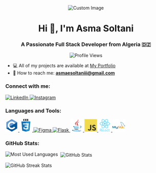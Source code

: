 <p align="center">
  <img src="https://i.pinimg.com/736x/72/16/90/7216901ce95c8c477170f7560dad03db.jpg" alt="Custom Image" width="400" />
</p>
<h1 align="center">Hi 👋, I'm Asma Soltani</h1>
<h3 align="center">A Passionate Full Stack Developer from Algeria 🇩🇿</h3>

<p align="center">
  <img src="https://komarev.com/ghpvc/?username=aasmaa01&label=Profile%20views&color=0e75b6&style=flat" alt="Profile Views" />
</p>

- 💻 All of my projects are available at [My Portfolio](https://aasmaa01.github.io/Personal-Profile/#projects)
- 💌 How to reach me: **asmaesoltaniii@gmail.com**

<h3 align="left">Connect with me:</h3>
<p align="left">
  <a href="https://linkedin.com/in/asma-soltani-82505b255" target="_blank">
    <img src="https://raw.githubusercontent.com/rahuldkjain/github-profile-readme-generator/master/src/images/icons/Social/linked-in-alt.svg" alt="LinkedIn" height="30" width="40" />
  </a>
  <a href="https://instagram.com/aasmaa__as" target="_blank">
    <img src="https://raw.githubusercontent.com/rahuldkjain/github-profile-readme-generator/master/src/images/icons/Social/instagram.svg" alt="Instagram" height="30" width="40" />
  </a>
</p>

<h3 align="left">Languages and Tools:</h3>
<p align="left">
  <a href="https://www.cprogramming.com/" target="_blank"> <img src="https://raw.githubusercontent.com/devicons/devicon/master/icons/c/c-original.svg" alt="C" width="40" height="40"/> </a>
  <a href="https://www.w3schools.com/css/" target="_blank"> <img src="https://raw.githubusercontent.com/devicons/devicon/master/icons/css3/css3-original-wordmark.svg" alt="CSS3" width="40" height="40"/> </a>
  <a href="https://www.figma.com/" target="_blank"> <img src="https://www.vectorlogo.zone/logos/figma/figma-icon.svg" alt="Figma" width="40" height="40"/> </a>
  <a href="https://flask.palletsprojects.com/" target="_blank"> <img src="https://www.vectorlogo.zone/logos/pocoo_flask/pocoo_flask-icon.svg" alt="Flask" width="40" height="40"/> </a>
  <a href="https://www.java.com" target="_blank"> <img src="https://raw.githubusercontent.com/devicons/devicon/master/icons/java/java-original.svg" alt="Java" width="40" height="40"/> </a>
  <a href="https://developer.mozilla.org/en-US/docs/Web/JavaScript" target="_blank"> <img src="https://raw.githubusercontent.com/devicons/devicon/master/icons/javascript/javascript-original.svg" alt="JavaScript" width="40" height="40"/> </a>
  <a href="https://reactjs.org/" target="_blank"> <img src="https://raw.githubusercontent.com/devicons/devicon/master/icons/react/react-original-wordmark.svg" alt="React" width="40" height="40"/> </a>
  <a href="https://www.mysql.com/" target="_blank"> <img src="https://raw.githubusercontent.com/devicons/devicon/master/icons/mysql/mysql-original-wordmark.svg" alt="MySQL" width="40" height="40"/> </a>
</p>

<h3 align="left">GitHub Stats:</h3>
<p>
  <img align="left" src="https://github-readme-stats.vercel.app/api/top-langs?username=aasmaa01&show_icons=true&locale=en&layout=compact" alt="Most Used Languages" />
</p>

<p>&nbsp;
  <img align="center" src="https://github-readme-stats.vercel.app/api?username=aasmaa01&show_icons=true&locale=en" alt="GitHub Stats" />
</p>

<p>
  <img align="center" src="https://github-readme-streak-stats.herokuapp.com/?user=aasmaa01&" alt="GitHub Streak Stats" />
</p>


